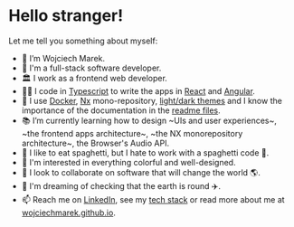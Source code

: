 # Hello stranger!
Let me tell you something about myself:
- 👋 I’m Wojciech Marek.
- 🌱 I'm a full-stack software developer.
- 🏛️ I work as a frontend web developer.
- 👨‍💻 I code in [Typescript](https://github.com/wojciechmarek?tab=repositories&q=typescript&type=&language=&sort=) to write the apps in [React](https://github.com/wojciechmarek?tab=repositories&q=react&type=&language=&sort=) and [Angular](https://github.com/wojciechmarek?tab=repositories&q=angular&type=&language=&sort=).
- 🐳 I use [Docker](https://github.com/wojciechmarek?tab=repositories&q=docker&type=&language=&sort=), [Nx](https://github.com/wojciechmarek?tab=repositories&q=nx&type=&language=&sort=) mono-repository, [light/dark themes](https://github.com/wojciechmarek?tab=repositories&q=dark-theme&type=&language=&sort=) and I know the importance of the documentation in the [readme files](https://github.com/wojciechmarek?tab=repositories&q=&type=&language=&sort=).
- 📚 I’m currently learning how to design ~UIs and user experiences~, ~the frontend apps architecture~, ~the NX monorepository architecture~, the Browser's Audio API.
- 🥣 I like to eat spaghetti, but I hate to work with a spaghetti code 🤢.
- 💞️ I'm interested in everything colorful and well-designed.
- 👀 I look to collaborate on software that will change the world 🌎.
- 🙈 I'm dreaming of checking that the earth is round ✈️.
- 📫 Reach me on [LinkedIn](https://www.linkedin.com/in/wojciech-marek/), see my [tech stack](https://github.com/wojciechmarek/my-tech-stack/tree/master#readme) or read more about me at [wojciechmarek.github.io](https://wojciechmarek.github.io/).

<!---
wojciechmarek/wojciechmarek is a ✨ special ✨ repository because its `README.md` (this file) appears on your GitHub profile.
You can click the Preview link to take a look at your changes.
--->
